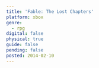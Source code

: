 ```yaml
---
title: 'Fable: The Lost Chapters'
platform: xbox
genre:
  - rpg
digital: false
physical: true
guide: false
pending: false
posted: 2014-02-10
---
```


